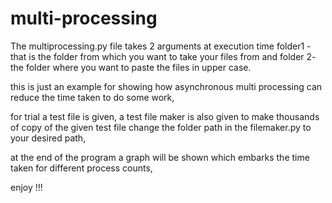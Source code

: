 # multi-processing

The multiprocessing.py file takes 2 arguments at execution time folder1 - that is the folder from which you want to take your files from and folder 2- the folder where you want to paste the files in upper case.

this is just an example for showing how asynchronous multi processing can reduce the time taken to do some work,

for trial a test file is given, a test file maker is also given to make thousands of copy of the given test file change the folder path in the filemaker.py to your desired path, 

at the end of the program a graph will be shown which embarks the time taken for different process counts,

enjoy !!!
